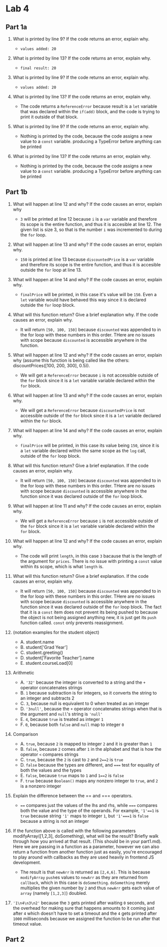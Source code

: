 # Lab 4

## Part 1a

1. What is printed by line 9? If the code returns an error, explain why.
   - `values added: 20`

2. What is printed by line 13? If the code returns an error, explain why. 
   - `final result: 20`

3. What is printed by line 9? If the code returns an error, explain why.
    - `values added: 20`
4. What is printed by line 13? If the code returns an error, explain why. 
    - The code returns a `ReferenceError` because result is a `let` variable that was declared within the `if(add)` block, and the code is trying to print it outside of that block.

5. What is printed by line 9? If the code returns an error, explain why.
   - Nothing is printed by the code, because the code assigns a new value to a `const` variable. producing a TypeError before anything can be printed

6. What is printed by line 13? If the code returns an error, explain why. 
    - Nothing is printed by the code, because the code assigns a new value to a `const` variable. producing a TypeError before anything can be printed

## Part 1b

1. What will happen at line 12 and why? If the code causes an error, explain why
    - `3` will be printed at line 12 because `i` is a `var` variable and therefore its scope is the entire function, and thus it is accesible at line 12. The given list is size 3, so that is the number `i` was incremented to during the `for` loop.

2. What will happen at line 13 and why? If the code causes an error, explain why.
    - `150` is printed at line 13 because `discountedPrice` is a `var` variable and therefore its scope is the entire function, and thus it is accesible outside the `for` loop at line 13. 

3. What will happen at line 14 and why? If the code causes an error, explain why.
    - `finalPrice` will be printed, in this case it's value will be `150`. Even a `let` variable would have behaved this way since it is declared outside the `for` loop block.

4. What will this function return? Give a brief explanation why. If the code causes an error, explain why.
    - It will return `[50, 100, 150]` because `discounted` was appended to in the for loop with these numbers in this order. THere are no issues with scope because `discounted` is accessible anywhere in the function.

5. What will happen at line 12 and why?  If the code causes an error, explain why (assume this function is being called like the others: discountPrices([100, 200, 300], 0.5)).
    - We will get a `ReferenceError` because `i` is not accessible outside of the `for` block since it is a `let` variable variable declared within the `for` block.

6. What will happen at line 13 and why? If the code causes an error, explain why.
    - We will get a `ReferenceError` because `discountedPrice` is not accessible outside of the `for` block since it is a `let` variable declared within the `for` block.

7. What will happen at line 14 and why? If the code causes an error, explain why.
    - `finalPrice` will be printed, in this case its value being `150`, since it is a `let` variable declared within the same scope as the `log` call, outside of the `for` loop block.

8. What will this function return? Give a brief explanation. If the code causes an error, explain why.
    -  It will return `[50, 100, 150]` because `discounted` was appended to in the for loop with these numbers in this order. THere are no issues with scope because `discounted` is accessible anywhere in the function since it was declared outside of the `for` loop block.

9. What will happen at line 11 and why? If the code causes an error, explain why.
    - We will get a `ReferenceError` because `i` is not accessible outside of the `for` block since it is a `let` variable variable declared within the `for` block.

10. What will happen at line 12 and why? If the code causes an error, explain why.
    - The code will print `length`, in this case `3` bacause that is the length of the argument for `prices`. There is no issue with printing a `const` value within its scope, which is what `length` is.

11. What will this function return? Give a brief explanation. If the code causes an error, explain why.
    -  It will return `[50, 100, 150]` because `discounted` was appended to in the for loop with these numbers in this order. THere are no issues with scope because `discounted` is accessible anywhere in the function since it was declared outside of the `for` loop block. The fact that it is a `const` item does not prevent its being pushed to because the object is not being assigned anything new, it is just get its `push` function called. `const` only prevents reassignment.

12. (notation examples for the student object)
    - A. student.name
    - B. student['Grad Year']
    - C. student.greeting()
    - D. student['Favorite Teacher'].name
    - E. student.courseLoad[0]

13. Arithmetic
    - A. `'32'` because the integer is converted to a string and the `+` operator concatenates strings
    - B. `1` because subtraction is for integers, so it converts the string to an integer and subtracts 2
    - C. `3`, because null is equivalent to 0 when treated as an integer
    - D. `'3null'`, because the `+` operator concatenates strings when that is the argument and `null`'s string is `'null'`
    - E. `4`, because `true` is treated as integer `1`
    - F. `0`, because both `false` and `null` map to integer `0`

14. Comparison
    - A. `true`, because `2` is mapped to integer `2` and it is greater than `1`
    - B. `false`, because `2` comes after `1` in the alphabet and that is how the operator `<` compares strings
    - C. `true`, because the `2` is cast to `2` and `2==2` is `true`
    - D. `false` because the types are different, and `===` test for equality of both the values and the types
    - E. `false`, because `true` maps to `1` and `1==2` is `false`
    - F. `true` because `Boolean()` maps any nonzero integer to `true`, and `2` is a nonzero integer

15. Explain the difference between the == and === operators.
    - `==` compares just the values of the lhs and rhs, while `===` compares both the value and the type of the operands. For example, `'1'==1` is `true` because string `'1'` maps to integer `1`, but `'1'===1` is `false` because a string is not an integer

17. If the function above is called with the following parameters modifyArray([1,2,3], doSomething), what will be the result? Briefly walk through how you arrived at that result. (This should be in your part1.md). Here we are passing in a function as a parameter, however we can also return a function from another function just as easily, you're encouraged to play around with callbacks as they are used heavily in frontend JS development. 
    - The result is that `newArr` is returned as `[2,4,6]`. This is because `modifyArray` `push`es values to `newArr` as they are returned from `callback`, which in this case is `doSomething`. `doSomething` merely multiplies the given number by `2` and thus `newArr` gets each value of `array` (namely `[1,2,3]`) doubled.

19. `'1\n4\n3\n2'` because the `3` gets printed after waiting `0` seconds, and the overhead for making sure that happens amounts to it coming just after `4` which doesn't have to set a timeout and the `4` gets printed after `1000` milliseconds because we assigned the function to be run after that timeout value.

## Part 2